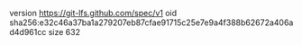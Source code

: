 version https://git-lfs.github.com/spec/v1
oid sha256:e32c46a37ba1a279207eb87cfae91715c25e7e9a4f388b62672a406ad4d961cc
size 632
